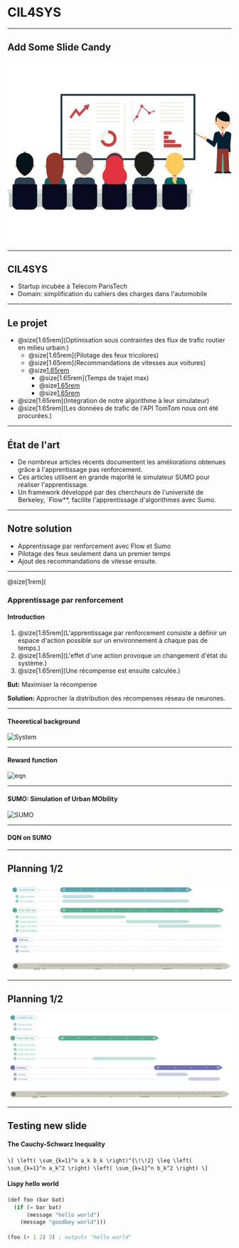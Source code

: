 # CIL4SYS

---

## Add Some Slide Candy

![](pres/assets/img/presentation.png)

---

## CIL4SYS

- Startup incubée à Telecom ParisTech
- Domain: simplification du cahiers des charges dans l'automobile

---

## Le projet

- @size[1.65rem](Optimisation sous contraintes des flux de trafic routier en milieu urbain:)
  - @size[1.65rem](Pilotage des feux tricolores)
  - @size[1.65rem](Recommandations de vitesses aux voitures)
  - @size[1.65rem](Contraintes:)
    - @size[1.65rem](Temps de trajet max)
    - @size[1.65rem](Piétons)
    - @size[1.65rem](...)
- @size[1.65rem](Intégration de notre algorithme à leur simulateur)
- @size[1.65rem](Les données de trafic de l'API TomTom nous ont été procurées.)

---

## État de l'art

- De nombreux articles récents documentent les améliorations obtenues grâce à l'apprentissage pas renforcement.
- Ces articles utilisent en grande majorité le simulateur SUMO pour réaliser l'apprentissage.
- Un framework développé par des chercheurs de l'université de Berkeley, `Flow**, facilite l'apprentissage d'algorithmes avec Sumo.

---

## Notre solution

- Apprentissage par renforcement avec Flow et Sumo
- Pilotage des feux seulement dans un premier temps
- Ajout des recommandations de vitesse ensuite.

---

@size[1rem](
### Apprentissage par renforcement

#### Introduction

1. @size[1.65rem](L'apprentissage par renforcement consiste a définir un espace d'action possible sur un environnement à chaque pas de temps.)
2. @size[1.65rem](L'effet d'une action provoque un changement d'état du système.)
3. @size[1.65rem](Une récompense est ensuite calculée.)

**But:**  Maximiser la récompense

**Solution:** Approcher la distribution des récompenses réseau de neurones.

---

#### Theoretical background

![System](https://cdn-images-1.medium.com/max/1000/1*mPGk9WTNNvp3i4-9JFgD3w.png)

---

#### Reward function

![eqn](https://cdn-images-1.medium.com/max/800/1*CLBIXdpk8ft0-1MFH8FwUg.png)

---

#### SUMO: Simulation of Urban MObility

![SUMO](https://blogs.mtu.edu/vehicularcomlab/files/2017/06/sumo_MTUmap.png)

---

#### DQN on SUMO

---

## Planning 1/2

![](pres/assets/img/gantt1.png)

---

## Planning 1/2

![](pres/assets/img/gantt2.png)

---

## Testing new slide

#### The Cauchy-Schwarz Inequality

`\[
\left( \sum_{k=1}^n a_k b_k \right)^{\!\!2} \leq
 \left( \sum_{k=1}^n a_k^2 \right) \left( \sum_{k=1}^n b_k^2 \right)
\]`

#### Lispy hello world

``` lisp
(def foo (bar bat)
  (if (= bar bat)
      (message "hello world")
    (message "goodbey world")))

(foo (+ 1 2) 3) ; outputs "hello world"
```

